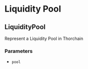 # Liquidity Pool

<!-- Generated by documentation.js. Update this documentation by updating the source code. -->

## LiquidityPool

Represent a Liquidity Pool in Thorchain

### Parameters

-   `pool`  
